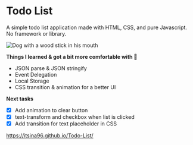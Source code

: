 # Todo List 
A simple todo list application made with HTML, CSS, and pure Javascript. No framework or library. 

![Dog with a wood stick in his mouth](https://i.imgur.com/fzIUhZJ.gif)

**Things I learned & got a bit more comfortable with 😬**
- JSON parse & JSON stringify<br>
- Event Delegation<br>
- Local Storage<br>
- CSS transition & animation for a better UI<br>
   
**Next tasks**

- [x] Add animation to clear button
- [x] text-transform and checkbox when list is clicked
- [x] Add transition for text placeholder in CSS

https://itsina96.github.io/Todo-List/
